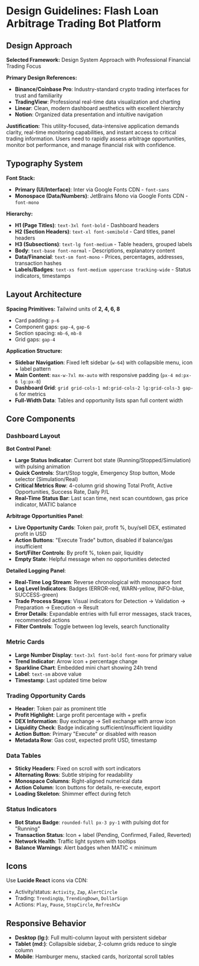 # Design Guidelines: Flash Loan Arbitrage Trading Bot Platform

## Design Approach

**Selected Framework:** Design System Approach with Professional Financial Trading Focus

**Primary Design References:**
- **Binance/Coinbase Pro**: Industry-standard crypto trading interfaces for trust and familiarity
- **TradingView**: Professional real-time data visualization and charting
- **Linear**: Clean, modern dashboard aesthetics with excellent hierarchy
- **Notion**: Organized data presentation and intuitive navigation

**Justification:** This utility-focused, data-intensive application demands clarity, real-time monitoring capabilities, and instant access to critical trading information. Users need to rapidly assess arbitrage opportunities, monitor bot performance, and manage financial risk with confidence.

## Typography System

**Font Stack:**
- **Primary (UI/Interface)**: Inter via Google Fonts CDN - `font-sans`
- **Monospace (Data/Numbers)**: JetBrains Mono via Google Fonts CDN - `font-mono`

**Hierarchy:**
- **H1 (Page Titles)**: `text-3xl font-bold` - Dashboard headers
- **H2 (Section Headers)**: `text-xl font-semibold` - Card titles, panel headers
- **H3 (Subsections)**: `text-lg font-medium` - Table headers, grouped labels
- **Body**: `text-base font-normal` - Descriptions, explanatory content
- **Data/Financial**: `text-sm font-mono` - Prices, percentages, addresses, transaction hashes
- **Labels/Badges**: `text-xs font-medium uppercase tracking-wide` - Status indicators, timestamps

## Layout Architecture

**Spacing Primitives:** Tailwind units of **2, 4, 6, 8**
- Card padding: `p-6`
- Component gaps: `gap-4`, `gap-6`
- Section spacing: `mb-6`, `mb-8`
- Grid gaps: `gap-4`

**Application Structure:**
- **Sidebar Navigation**: Fixed left sidebar (`w-64`) with collapsible menu, icon + label pattern
- **Main Content**: `max-w-7xl mx-auto` with responsive padding (`px-4 md:px-6 lg:px-8`)
- **Dashboard Grid**: `grid grid-cols-1 md:grid-cols-2 lg:grid-cols-3 gap-6` for metrics
- **Full-Width Data**: Tables and opportunity lists span full content width

## Core Components

### Dashboard Layout
**Bot Control Panel**:
- **Large Status Indicator**: Current bot state (Running/Stopped/Simulation) with pulsing animation
- **Quick Controls**: Start/Stop toggle, Emergency Stop button, Mode selector (Simulation/Real)
- **Critical Metrics Row**: 4-column grid showing Total Profit, Active Opportunities, Success Rate, Daily P/L
- **Real-Time Status Bar**: Last scan time, next scan countdown, gas price indicator, MATIC balance

**Arbitrage Opportunities Panel**:
- **Live Opportunity Cards**: Token pair, profit %, buy/sell DEX, estimated profit in USD
- **Action Buttons**: "Execute Trade" button, disabled if balance/gas insufficient
- **Sort/Filter Controls**: By profit %, token pair, liquidity
- **Empty State**: Helpful message when no opportunities detected

**Detailed Logging Panel**:
- **Real-Time Log Stream**: Reverse chronological with monospace font
- **Log Level Indicators**: Badges (ERROR-red, WARN-yellow, INFO-blue, SUCCESS-green)
- **Trade Process Stages**: Visual indicators for Detection → Validation → Preparation → Execution → Result
- **Error Details**: Expandable entries with full error messages, stack traces, recommended actions
- **Filter Controls**: Toggle between log levels, search functionality

### Metric Cards
- **Large Number Display**: `text-3xl font-bold font-mono` for primary value
- **Trend Indicator**: Arrow icon + percentage change
- **Sparkline Chart**: Embedded mini chart showing 24h trend
- **Label**: `text-sm` above value
- **Timestamp**: Last updated time below

### Trading Opportunity Cards
- **Header**: Token pair as prominent title
- **Profit Highlight**: Large profit percentage with + prefix
- **DEX Information**: Buy exchange → Sell exchange with arrow icon
- **Liquidity Check**: Badge indicating sufficient/insufficient liquidity
- **Action Button**: Primary "Execute" or disabled with reason
- **Metadata Row**: Gas cost, expected profit USD, timestamp

### Data Tables
- **Sticky Headers**: Fixed on scroll with sort indicators
- **Alternating Rows**: Subtle striping for readability
- **Monospace Columns**: Right-aligned numerical data
- **Action Column**: Icon buttons for details, re-execute, export
- **Loading Skeleton**: Shimmer effect during fetch

### Status Indicators
- **Bot Status Badge**: `rounded-full px-3 py-1` with pulsing dot for "Running"
- **Transaction Status**: Icon + label (Pending, Confirmed, Failed, Reverted)
- **Network Health**: Traffic light system with tooltips
- **Balance Warnings**: Alert badges when MATIC < minimum

## Icons
Use **Lucide React** icons via CDN:
- Activity/status: `Activity`, `Zap`, `AlertCircle`
- Trading: `TrendingUp`, `TrendingDown`, `DollarSign`
- Actions: `Play`, `Pause`, `StopCircle`, `RefreshCw`

## Responsive Behavior
- **Desktop (lg:)**: Full multi-column layout with persistent sidebar
- **Tablet (md:)**: Collapsible sidebar, 2-column grids reduce to single column
- **Mobile**: Hamburger menu, stacked cards, horizontal scroll tables